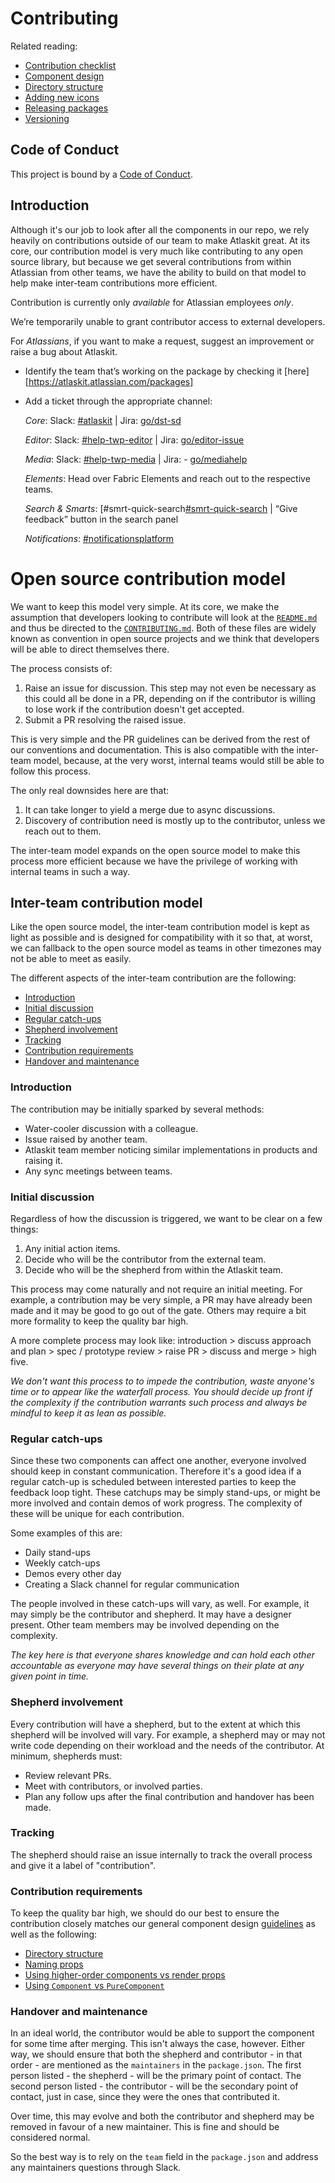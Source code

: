 # Contributing

Related reading:

- [Contribution checklist](./contribution-checklist)
- [Component design](./component-design)
- [Directory structure](./directory-structure)
- [Adding new icons](./adding-new-icons)
- [Releasing packages](./releasing-packages)
- [Versioning](./versioning)

## Code of Conduct

This project is bound by a [Code of Conduct][conduct].

## Introduction

Although it's our job to look after all the components in our repo, we rely heavily on contributions outside of our team to make Atlaskit great. At its core, our contribution model is very much like contributing to any open source library, but because we get several contributions from within Atlassian from other teams, we have the ability to build on that model to help make inter-team contributions more efficient.

Contribution is currently only *available* for Atlassian employees *only*.

We’re temporarily unable to grant contributor access to external developers.

For *Atlassians*, if you want to make a request, suggest an improvement or raise a bug about Atlaskit.

- Identify the team that’s working on the package by checking it [here][https://atlaskit.atlassian.com/packages]

- Add a ticket through the appropriate channel:

  *Core*: Slack: [#atlaskit][#atlaskit] | Jira: [go/dst-sd][core]

  *Editor*: Slack: [#help-twp-editor][#help-twp-editor] | Jira: [go/editor-issue][editor]

  *Media*: Slack: [#help-twp-media][#help-twp-media] | Jira: - [go/mediahelp][media]

  *Elements*: Head over Fabric Elements and reach out to the respective teams.

  *Search & Smarts*: [#smrt-quick-search[#smrt-quick-search] | “Give feedback” button in the search panel

  *Notifications*: [#notificationsplatform][#notificationsplatform]

# Open source contribution model

We want to keep this model very simple. At its core, we make the assumption that developers looking to contribute will look at the [`README.md`][readme] and thus be directed to the [`CONTRIBUTING.md`][contributing]. Both of these files are widely known as convention in open source projects and we think that developers will be able to direct themselves there.

The process consists of:

1.  Raise an issue for discussion. This step may not even be necessary as this could all be done in a PR, depending on if the contributor is willing to lose work if the contribution doesn't get accepted.
2.  Submit a PR resolving the raised issue.

This is very simple and the PR guidelines can be derived from the rest of our conventions and documentation. This is also compatible with the inter-team model, because, at the very worst, internal teams would still be able to follow this process.

The only real downsides here are that:

1.  It can take longer to yield a merge due to async discussions.
2.  Discovery of contribution need is mostly up to the contributor, unless we reach out to them.

The inter-team model expands on the open source model to make this process more efficient because we have the privilege of working with internal teams in such a way.

## Inter-team contribution model

Like the open source model, the inter-team contribution model is kept as light as possible and is designed for compatibility with it so that, at worst, we can fallback to the open source model as teams in other timezones may not be able to meet as easily.

The different aspects of the inter-team contribution are the following:

- [Introduction](#introduction)
- [Initial discussion](#initial-discussion)
- [Regular catch-ups](#regular-catch-ups)
- [Shepherd involvement](#shepherd-involvement)
- [Tracking ](#tracking)
- [Contribution requirements](#contribution-requirements)
- [Handover and maintenance](#handover-and-maintenance)

### Introduction

The contribution may be initially sparked by several methods:

- Water-cooler discussion with a colleague.
- Issue raised by another team.
- Atlaskit team member noticing similar implementations in products and raising it.
- Any sync meetings between teams.

### Initial discussion

Regardless of how the discussion is triggered, we want to be clear on a few things:

1.  Any initial action items.
2.  Decide who will be the contributor from the external team.
3.  Decide who will be the shepherd from within the Atlaskit team.

This process may come naturally and not require an initial meeting. For example, a contribution may be very simple, a PR may have already been made and it may be good to go out of the gate. Others may require a bit more formality to keep the quality bar high.

A more complete process may look like: introduction > discuss approach and plan > spec / prototype review > raise PR > discuss and merge > high five.

_We don't want this process to to impede the contribution, waste anyone's time or to appear like the waterfall process. You should decide up front if the complexity if the contribution warrants such process and always be mindful to keep it as lean as possible._

### Regular catch-ups

Since these two components can affect one another, everyone involved should keep in constant communication. Therefore it's a good idea if a regular catch-up is scheduled between interested parties to keep the feedback loop tight. These catchups may be simply stand-ups, or might be more involved and contain demos of work progress. The complexity of these will be unique for each contribution.

Some examples of this are:

- Daily stand-ups
- Weekly catch-ups
- Demos every other day
- Creating a Slack channel for regular communication

The people involved in these catch-ups will vary, as well. For example, it may simply be the contributor and shepherd. It may have a designer present. Other team members may be involved depending on the complexity.

_The key here is that everyone shares knowledge and can hold each other accountable as everyone may have several things on their plate at any given point in time._

### Shepherd involvement

Every contribution will have a shepherd, but to the extent at which this shepherd will be involved will vary. For example, a shepherd may or may not write code depending on their workload and the needs of the contributor. At minimum, shepherds must:

- Review relevant PRs.
- Meet with contributors, or involved parties.
- Plan any follow ups after the final contribution and handover has been made.

### Tracking

The shepherd should raise an issue internally to track the overall process and give it a label of "contribution".

### Contribution requirements

To keep the quality bar high, we should do our best to ensure the contribution closely matches our general component design [guidelines](#component-design) as well as the following:

- [Directory structure](./directory-structure)
- [Naming props](./naming-props)
- [Using higher-order components vs render props](./hoc-vs-props)
- [Using `Component` vs `PureComponent`](./component-vs-pure-component)

### Handover and maintenance

In an ideal world, the contributor would be able to support the component for some time after merging. This isn't always the case, however. Either way, we should ensure that both the shepherd and contributor - in that order - are mentioned as the `maintainers` in the `package.json`. The first person listed - the shepherd - will be the primary point of contact. The second person listed - the contributor - will be the secondary point of contact, just in case, since they were the ones that contributed it.

Over time, this may evolve and both the contributor and shepherd may be removed in favour of a new maintainer. This is fine and should be considered normal.

So the best way is to rely on the `team` field in the `package.json` and address any maintainers questions through Slack.

[conduct]: https://bitbucket.org/atlassian/atlaskit-mk-2/src/HEAD/CODE_OF_CONDUCT.md
[contributing]: https://bitbucket.org/atlassian/atlaskit-mk-2/src/HEAD/CONTRIBUTING.md
[readme]: https://bitbucket.org/atlassian/atlaskit-mk-2/src/HEAD/README.md
[#atlaskit]: https://atlassian.slack.com/messages/CFHT33S4F
[#help-twp-editor]: https://atlassian.slack.com/archives/CFG3PSQ9E
[#help-twp-media]: https://atlassian.slack.com/archives/CFGMGT77W
[fabric-elements]: https://product-fabric.atlassian.net/wiki/spaces/FS
[#smrt-quick-search]: https://atlassian.slack.com/archives/CFG8QANL9
[#notificationsplatform]: https://atlassian.slack.com/archives/CFG86D0HF
[core]: https://ecosystem.atlassian.net/servicedesk/customer/portal/24
[editor]: https://product-fabric.atlassian.net/projects/ED/issues/ED-4385?filter=allissues
[media]: https://product-fabric.atlassian.net/servicedesk/customer/portal/2
[packages]: https://atlaskit.atlassian.com/packages
